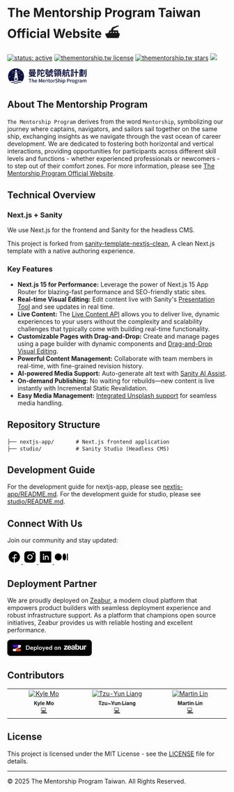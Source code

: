 # The Mentorship Program Taiwan Official Website ⛴️

<p>
  <a href="https://opensource.twitter.dev/status/#active"><img src="https://opensource.twitter.dev/status/active.svg" alt="status: active" /></a>
  <a href="https://github.com/thementorship-tw/thementorship.tw/blob/main/LICENSE" target="blank"><img src="https://img.shields.io/github/license/thementorship-tw/thementorship.tw?style=flat-square" alt="thementorship.tw license" /></a>
  <a href="https://github.com/thementorship-tw/thementorship.tw/stargazers" target="blank"><img src="https://img.shields.io/github/stars/thementorship-tw/thementorship.tw?style=flat-square" alt="thementorship.tw stars"/></a>
  <a href="https://thementorship.tw" target="blank"><img src="https://img.shields.io/website?url=https%3A%2F%2Fthementorship.tw&logo=github&style=flat-square" /></a>
</p>

<img src="nextjs-app/public/images/header-logo.png" alt="thementorship-logo" width="182" height="40" />

## About The Mentorship Program

`The Mentorship Program` derives from the word `Mentorship`, symbolizing our journey where captains, navigators, and sailors sail together on the same ship, exchanging insights as we navigate through the vast ocean of career development. We are dedicated to fostering both horizontal and vertical interactions, providing opportunities for participants across different skill levels and functions - whether experienced professionals or newcomers - to step out of their comfort zones. For more information, please see [The Mentorship Program Official Website](https://thementorship.tw).

## Technical Overview

### Next.js + Sanity

We use Next.js for the frontend and Sanity for the headless CMS.

This project is forked from [sanity-template-nextjs-clean](https://github.com/sanity-io/sanity-template-nextjs-clean), A clean Next.js template with a native authoring experience.

### Key Features

- **Next.js 15 for Performance:** Leverage the power of Next.js 15 App Router for blazing-fast performance and SEO-friendly static sites.
- **Real-time Visual Editing:** Edit content live with Sanity's [Presentation Tool](https://www.sanity.io/docs/presentation) and see updates in real time.
- **Live Content:** The [Live Content API](https://www.sanity.io/live) allows you to deliver live, dynamic experiences to your users without the complexity and scalability challenges that typically come with building real-time functionality.
- **Customizable Pages with Drag-and-Drop:** Create and manage pages using a page builder with dynamic components and [Drag-and-Drop Visual Editing](https://www.sanity.io/visual-editing-for-structured-content).
- **Powerful Content Management:** Collaborate with team members in real-time, with fine-grained revision history.
- **AI-powered Media Support:** Auto-generate alt text with [Sanity AI Assist](https://www.sanity.io/ai-assist).
- **On-demand Publishing:** No waiting for rebuilds—new content is live instantly with Incremental Static Revalidation.
- **Easy Media Management:** [Integrated Unsplash support](https://www.sanity.io/plugins/sanity-plugin-asset-source-unsplash) for seamless media handling.

## Repository Structure

```
├── nextjs-app/       # Next.js frontend application
├── studio/           # Sanity Studio (Headless CMS)
```

## Development Guide

For the development guide for nextjs-app, please see [nextjs-app/README.md](nextjs-app/README.md).
For the development guide for studio, please see [studio/README.md](studio/README.md).

## Connect With Us

Join our community and stay updated:

<a href="https://www.facebook.com/thementorshiptaiwan" target="_blank">
  <img src="nextjs-app/public/images/social-media/facebook-filled.svg" alt="facebook-logo" width="32" height="32" />
</a>
<a href="https://www.instagram.com/thementorshiptaiwan/" target="_blank">
  <img src="nextjs-app/public/images/social-media/instagram-filled.svg" alt="instagram-logo" width="32" height="32" />
</a>
<a href="https://www.linkedin.com/company/the-mentorship-taiwan/posts" target="_blank">
  <img src="nextjs-app/public/images/social-media/linkedin-filled.svg" alt="linkedin-logo" width="32" height="32" />
</a>
<a href="https://thementorshiptaiwan.medium.com/" target="_blank">
  <img src="nextjs-app/public/images/social-media/medium-filled.svg" alt="medium-logo" width="32" height="32" />
</a>

## Deployment Partner

We are proudly deployed on [Zeabur](https://zeabur.com), a modern cloud platform that empowers product builders with seamless deployment experience and robust infrastructure support. As a platform that champions open source initiatives, Zeabur provides us with reliable hosting and excellent performance.

<a href="https://zeabur.com" target="_blank">
  <img src="nextjs-app/public/images/deployed-on-zeabur.png" alt="Deployed on Zeabur" width="194" height="37"/>
</a>

## Contributors

<!-- ALL-CONTRIBUTORS-LIST:START - Do not remove or modify this section -->
<!-- prettier-ignore-start -->
<!-- markdownlint-disable -->
<table>
  <tbody>
    <tr>
      <td align="center" valign="top" width="14.28%"><a href="https://github.com/kylemocode"><img src="https://avatars.githubusercontent.com/u/35811214?v=4?s=100" width="100px;" alt="Kyle Mo"/><br /><sub><b>Kyle Mo</b></sub></a><br /><a href="#code-kylemocode" title="Code">💻</a></td>
      <td align="center" valign="top" width="14.28%"><a href="https://github.com/gongtzuuuu"><img src="https://avatars.githubusercontent.com/u/104567770?v=4?s=100" width="100px;" alt="Tzu-Yun Liang"/><br /><sub><b>Tzu-Yun Liang</b></sub></a><br /><a href="#code-gongtzuuuu" title="Code">💻</a></td>
      <td align="center" valign="top" width="14.28%"><a href="https://github.com/ChengYiLin"><img src="https://avatars.githubusercontent.com/u/34314614?v=4?s=100" width="100px;" alt="Martin Lin"/><br /><sub><b>Martin Lin</b></sub></a><br /><a href="#code-ChengYiLin" title="Code">💻</a></td>
    </tr>
  </tbody>
</table>

<!-- markdownlint-restore -->
<!-- prettier-ignore-end -->

<!-- ALL-CONTRIBUTORS-LIST:END -->

## License

This project is licensed under the MIT License - see the [LICENSE](LICENSE) file for details.

---

© 2025 The Mentorship Program Taiwan. All Rights Reserved.
